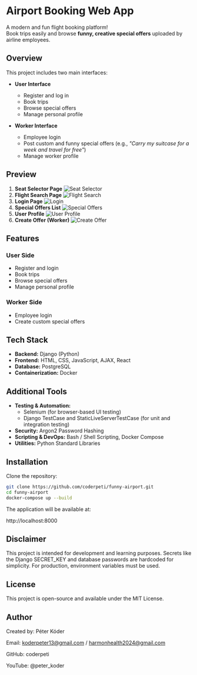# Airport Booking Web App

A modern and fun flight booking platform!  
Book trips easily and browse **funny, creative special offers** uploaded by airline employees.

## Overview

This project includes two main interfaces:

- **User Interface**
  - Register and log in
  - Book trips
  - Browse special offers
  - Manage personal profile

- **Worker Interface**
  - Employee login
  - Post custom and funny special offers (e.g., _"Carry my suitcase for a week and travel for free"_)
  - Manage worker profile

## Preview

1. **Seat Selector Page**
![Seat Selector](screenshots/seat-selector.png)
2. **Flight Search Page**
![Flight Search](screenshots/flight-search.png)
3. **Login Page**
![Login](screenshots/login.png)
4. **Special Offers List**
![Special Offers](screenshots/special-offers.png)
5. **User Profile**
![User Profile](screenshots/profile.png)
6. **Create Offer (Worker)**
![Create Offer](screenshots/worker-offer.png)

## Features

### User Side
- Register and login
- Book trips
- Browse special offers
- Manage personal profile

### Worker Side
- Employee login
- Create custom special offers

##  Tech Stack

- **Backend:** Django (Python)
- **Frontend:** HTML, CSS, JavaScript, AJAX, React
- **Database:** PostgreSQL
- **Containerization:** Docker

## Additional Tools

- **Testing & Automation:** 
  - Selenium (for browser-based UI testing)
  - Django TestCase and StaticLiveServerTestCase (for unit and integration testing)
- **Security:** Argon2 Password Hashing
- **Scripting & DevOps:** Bash / Shell Scripting, Docker Compose
- **Utilities:** Python Standard Libraries

## Installation

Clone the repository:

```bash
git clone https://github.com/coderpeti/funny-airport.git
cd funny-airport
docker-compose up --build
```
The application will be available at:

http://localhost:8000

## Disclaimer

This project is intended for development and learning purposes. Secrets like the Django SECRET_KEY and database passwords are hardcoded for simplicity. For production, environment variables must be used.

## License

This project is open-source and available under the MIT License.

## Author

Created by: Péter Kóder

Email: koderpeter13@gmail.com / harmonhealth2024@gmail.com

GitHub: coderpeti

YouTube: @peter_koder
